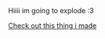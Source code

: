 <!doctype HTML>

<HTML>
  <body>
    Hiiii im going to explode :3
    
<a href="https://rando-idiot.github.io/Terminus.JS/">Check out this thing i made</a>
  </body>
</HTML>
